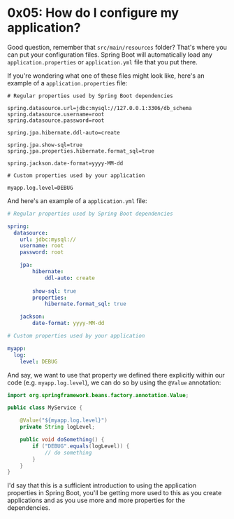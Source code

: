 # 0x05: How do I configure my application?

Good question, remember that `src/main/resources` folder? That's where you can put your configuration files. 
Spring Boot will automatically load any `application.properties` or `application.yml` file that you put there.

If you're wondering what one of these files might look like, here's an example of a `application.properties` file:

```properties
# Regular properties used by Spring Boot dependencies

spring.datasource.url=jdbc:mysql://127.0.0.1:3306/db_schema
spring.datasource.username=root
spring.datasource.password=root

spring.jpa.hibernate.ddl-auto=create

spring.jpa.show-sql=true
spring.jpa.properties.hibernate.format_sql=true

spring.jackson.date-format=yyyy-MM-dd

# Custom properties used by your application

myapp.log.level=DEBUG
```

And here's an example of a `application.yml` file:

```yaml
# Regular properties used by Spring Boot dependencies

spring:
  datasource:
    url: jdbc:mysql://
    username: root
    password: root

    jpa:
        hibernate:
            ddl-auto: create
    
        show-sql: true
        properties:
            hibernate.format_sql: true

    jackson:
        date-format: yyyy-MM-dd

# Custom properties used by your application

myapp:
  log:
    level: DEBUG
```

And say, we want to use that property we defined there explicitly within our code (e.g. `myapp.log.level`), 
we can do so by using the `@Value` annotation:

```java
import org.springframework.beans.factory.annotation.Value;

public class MyService {

    @Value("${myapp.log.level}")
    private String logLevel;

    public void doSomething() {
        if ("DEBUG".equals(logLevel)) {
            // do something
        }
    }
}
```

I'd say that this is a sufficient introduction to using the application properties in Spring Boot, you'll
be getting more used to this as you create applications and as you use more and more properties for the
dependencies.